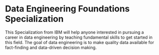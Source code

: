 # Data Engineering Foundations Specialization

This Specialization from IBM will help anyone interested in pursuing a career in data engineering by teaching fundamental skills to get started in this field.  The goal of data engineering is to make quality data available for fact-finding and data-driven decision making.